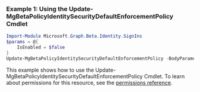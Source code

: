 ### Example 1: Using the Update-MgBetaPolicyIdentitySecurityDefaultEnforcementPolicy Cmdlet
```powershell
Import-Module Microsoft.Graph.Beta.Identity.SignIns
$params = @{
	IsEnabled = $false
}
Update-MgBetaPolicyIdentitySecurityDefaultEnforcementPolicy -BodyParameter $params
```
This example shows how to use the Update-MgBetaPolicyIdentitySecurityDefaultEnforcementPolicy Cmdlet.
To learn about permissions for this resource, see the [permissions reference](/graph/permissions-reference).
